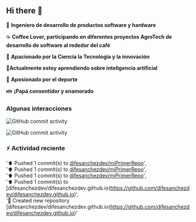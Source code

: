 ## Hi there 👋

:robot: **Ingeniero de desarrollo de productos software y hardware**

:coffee: **Coffee Lover, participando en diferentes proyectos AgroTech de desarrollo de software al rededor del café**

:satellite: **Apacionado por la Ciencia la Tecnología y la innovación**

:book:**Actualmente estoy aprendiendo sobre inteligencia artificial** 

:running: **Aposionado por el deporte**

:family: **¡Papá consentidor y enamorado**

### Algunas interacciones

![GitHub commit activity](https://img.shields.io/github/commit-activity/m/difesanchezdev/difesanchezdev) 

![GitHub commit activity](https://img.shields.io/github/commit-activity/m/difesanchezdev/miPrimerRepo)

### :zap: Actividad reciente
<!--RECENT_ACTIVITY:start-->
  '⬆️ Pushed 1 commit(s) to [difesanchezdev/miPrimerRepo](https://github.com/difesanchezdev/miPrimerRepo)',<br>
  '⬆️ Pushed 1 commit(s) to [difesanchezdev/miPrimerRepo](https://github.com/difesanchezdev/miPrimerRepo)',<br>
  '⬆️ Pushed 1 commit(s) to [difesanchezdev/miPrimerRepo](https://github.com/difesanchezdev/miPrimerRepo)',<br>
  '⬆️ Pushed 1 commit(s) to [difesanchezdev/difesanchezdev.github.io(https://github.com/difesanchezdev/difesanchezdev.github.io)',<br>
  '📔 Created new repository [difesanchezdev/difesanchezdev.github.io(https://github.com/difesanchezdev/difesanchezdev.github.io)'<br>
<!--RECENT_ACTIVITY:last_update-->

<!--
**difesanchezdev/difesanchezdev** is a ✨ _special_ ✨ repository because its `README.md` (this file) appears on your GitHub profile.

Here are some ideas to get you started:

- 🔭 I’m currently working on ...
- 🌱 I’m currently learning ...
- 👯 I’m looking to collaborate on ...
- 🤔 I’m looking for help with ...
- 💬 Ask me about ...
- 📫 How to reach me: ...
- 😄 Pronouns: ...
- ⚡ Fun fact: ...
-->
